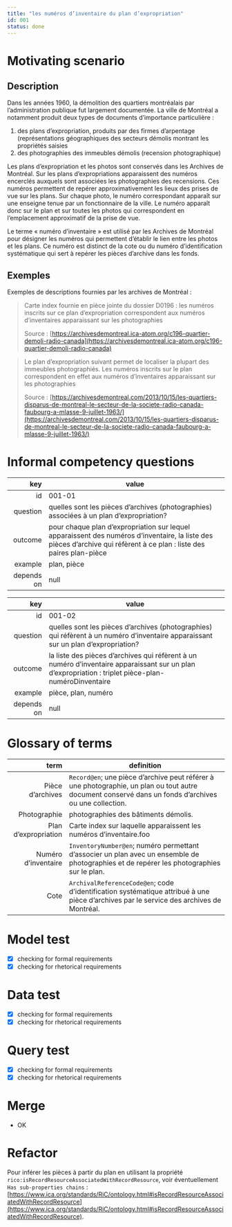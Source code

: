 ```yaml
---
title: "les numéros d’inventaire du plan d’expropriation"
id: 001
status: done
---
```


# Motivating scenario

## Description

Dans les années 1960, la démolition des quartiers montréalais par l’administration publique fut largement documentée. La ville de Montréal a notamment produit deux types de documents d’importance particulière :

1. des plans d’expropriation, produits par des firmes d’arpentage (représentations géographiques des secteurs démolis montrant les propriétés saisies
2. des photographies des immeubles démolis (recension photographique)

Les plans d’expropriation et les photos sont conservés dans les Archives de Montréal. Sur les plans d’expropriations apparaissent des numéros encerclés auxquels sont associées les photographies des recensions. Ces numéros permettent de repérer approximativement les lieux des prises de vue sur les plans. Sur chaque photo, le numéro correspondant apparaît sur une enseigne tenue par un fonctionnaire de la ville. Le numéro apparaît donc sur le plan et sur toutes les photos qui correspondent en l’emplacement approximatif de la prise de vue.

Le terme « numéro d’inventaire » est utilisé par les Archives de Montréal pour désigner les numéros qui permettent d’établir le lien entre les photos et les plans. Ce numéro est distinct de la cote ou du numéro d’identification systématique qui sert à repérer les pièces d’archive dans les fonds.

## Exemples

Exemples de descriptions fournies par les archives de Montréal :

> Carte index fournie en pièce jointe du dossier D0196 : les numéros inscrits sur ce plan d’expropriation correspondent aux numéros d’inventaires apparaissant sur les photographies
>
> Source : [https://archivesdemontreal.ica-atom.org/c196-quartier-demoli-radio-canada](https://archivesdemontreal.ica-atom.org/c196-quartier-demoli-radio-canada)

> Le plan d’expropriation suivant permet de localiser la plupart des immeubles photographiés. Les numéros inscrits sur le plan correspondent en effet aux numéros d’inventaires apparaissant sur les photographies
>
> Source : [https://archivesdemontreal.com/2013/10/15/les-quartiers-disparus-de-montreal-le-secteur-de-la-societe-radio-canada-faubourg-a-mlasse-9-juillet-1963/](https://archivesdemontreal.com/2013/10/15/les-quartiers-disparus-de-montreal-le-secteur-de-la-societe-radio-canada-faubourg-a-mlasse-9-juillet-1963/)

# Informal competency questions

<!-- Attention, établir les liens entre questions et outcomes, donc des tableaux seraient beaucoup plus faciles à suivre -->

|        key 	| value 	|
|-----------:	|-------	|
|         id 	| 001-01   	|
|   question 	| quelles sont les pièces d’archives (photographies) associées à un plan d’expropriation?   	|
|    outcome 	| pour chaque plan d’expropriation sur lequel apparaissent des numéros d’inventaire, la liste des pièces d’archive qui réfèrent à ce plan : liste des paires plan-pièce  	|
|    example 	| plan, pièce   	|
| depends on 	| null   	|

|        key 	| value 	|
|-----------:	|-------	|
|         id 	| 001-02   	|
|   question 	|  quelles sont les pièces d’archives (photographies) qui réfèrent à un numéro d’inventaire apparaissant sur un plan d’expropriation?  	|
|    outcome 	|  la liste des pièces d’archives qui réfèrent à un numéro d’inventaire apparaissant sur un plan d’expropriation :  triplet pièce-plan-numéroDinventaire	|
|    example 	| pièce, plan, numéro   	|
| depends on 	| null   	|

# Glossary of terms

|        term 	| definition 	|
|-----------:	|-------	|
|         Pièce d’archives 	| `Record@en`; une pièce d’archive peut référer à une photographie, un plan ou tout autre document conservé dans un fonds d’archives ou une collection.   	|
|   Photographie 	| photographies des bâtiments démolis.   	|
|    Plan d’expropriation 	| Carte index sur laquelle apparaissent les numéros d’inventaire.foo   	|
|    Numéro d’inventaire 	| `InventoryNumber@en`; numéro permettant d’associer un plan avec un ensemble de photographies et de repérer les photographies sur le plan.   	|
| Cote 	| `ArchivalReferenceCode@en`; code d’identification systématique attribué à une pièce d’archives par le service des archives de Montréal.   	|

# Model test

- [x] checking for formal requirements
- [x] checking for rhetorical requirements

# Data test

- [x] checking for formal requirements
- [x] checking for rhetorical requirements

# Query test

- [x] checking for formal requirements
- [x] checking for rhetorical requirements

# Merge

- OK

# Refactor

Pour inférer les pièces à partir du plan en utilisant la propriété `rico:isRecordResourceAssociatedWithRecordResource`, voir éventuellement `Has sub-properties chains` : [https://www.ica.org/standards/RiC/ontology.html#isRecordResourceAssociatedWithRecordResource](https://www.ica.org/standards/RiC/ontology.html#isRecordResourceAssociatedWithRecordResource).